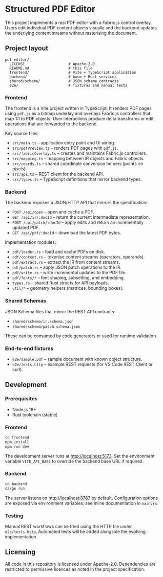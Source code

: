 # Structured PDF Editor

This project implements a real PDF editor with a Fabric.js control overlay.
Users edit individual PDF content objects visually and the backend updates the
underlying content streams without rasterising the document.

## Project layout

```
pdf-editor/
  LICENSE                    # Apache-2.0
  README.md                  # this file
  frontend/                  # Vite + TypeScript application
  backend/                   # Axum + Rust services
  shared/schema/             # JSON schema contracts
  e2e/                       # fixtures and manual tests
```

### Frontend

The frontend is a Vite project written in TypeScript. It renders PDF pages using
`pdf.js` as a bitmap underlay and overlays Fabric.js controllers that map
1:1 to PDF objects. User interactions produce delta transforms or edit
operations that are forwarded to the backend.

Key source files:

- `src/main.ts` – application entry point and UI wiring.
- `src/pdfPreview.ts` – renders PDF pages with `pdf.js`.
- `src/fabricOverlay.ts` – creates and maintains Fabric.js controllers.
- `src/mapping.ts` – mapping between IR objects and Fabric objects.
- `src/coords.ts` – shared coordinate conversion helpers (points ↔ pixels).
- `src/api.ts` – REST client for the backend API.
- `src/types.ts` – TypeScript definitions that mirror backend types.

### Backend

The backend exposes a JSON/HTTP API that mirrors the specification:

- `POST /api/open` – open and cache a PDF.
- `GET /api/ir/:docId` – return the current intermediate representation.
- `POST /api/patch/:docId` – apply edits and return an incrementally updated PDF.
- `GET /api/pdf/:docId` – download the latest PDF bytes.

Implementation modules:

- `pdf/loader.rs` – load and cache PDFs on disk.
- `pdf/content.rs` – tokenise content streams (operators, operands).
- `pdf/extract.rs` – extract the IR from content streams.
- `pdf/patch.rs` – apply JSON patch operations to the IR.
- `pdf/write.rs` – write incremental updates to the PDF file.
- `pdf/fonts/*` – font shaping, subsetting, and embedding.
- `types.rs` – shared Rust structs for API payloads.
- `util/*` – geometry helpers (matrices, bounding boxes).

### Shared Schemas

JSON Schema files that mirror the REST API contracts:

- `shared/schema/ir.schema.json`
- `shared/schema/patch.schema.json`

These can be consumed by code generators or used for runtime validation.

### End-to-end fixtures

- `e2e/sample.pdf` – sample document with known object structure.
- `e2e/tests.http` – example REST requests (for VS Code REST Client or curl).

## Development

### Prerequisites

- Node.js 18+
- Rust toolchain (stable)

### Frontend

```bash
cd frontend
npm install
npm run dev
```

The development server runs at <http://localhost:5173>. Set the environment
variable `VITE_API_BASE` to override the backend base URL if required.

### Backend

```bash
cd backend
cargo run
```

The server listens on <http://localhost:8787> by default. Configuration options
are exposed via environment variables; see inline documentation in `main.rs`.

### Testing

Manual REST workflows can be tried using the HTTP file under `e2e/tests.http`.
Automated tests will be added alongside the evolving implementation.

## Licensing

All code in this repository is licensed under Apache-2.0. Dependencies are
restricted to permissive licences as noted in the project specification.
